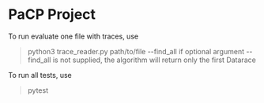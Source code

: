 # PaCP Project

To run evaluate one file with traces, use
> python3 trace_reader.py path/to/file --find_all
if optional argument --find_all is not supplied, the algorithm will return only the first Datarace



To run all tests, use
> pytest